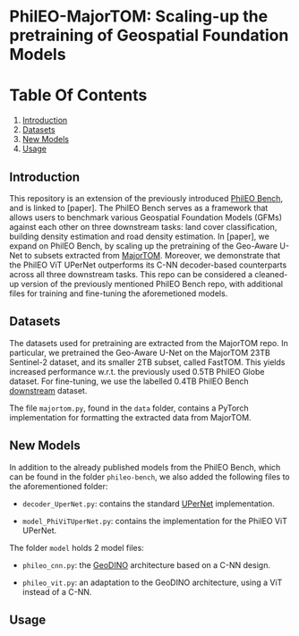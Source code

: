 # PhilEO-MajorTOM: Scaling-up the pretraining of Geospatial Foundation Models

# Table Of Contents
1. [Introduction](#introduction)
2. [Datasets](#data)
3. [New Models](#newmodels)
4. [Usage](#usage)


## Introduction <a name="introduction"></a>
This repository is an extension of the previously introduced [PhilEO Bench](https://arxiv.org/abs/2401.04464), and is linked to [paper]. The PhilEO Bench serves as a framework that allows users to benchmark various
Geospatial Foundation Models (GFMs) against each other on three downstream tasks: land cover classification, building density estimation and road density estimation. In [paper], we expand on PhilEO Bench, by scaling up the 
pretraining of the Geo-Aware U-Net to subsets extracted from [MajorTOM](https://github.com/ESA-PhiLab/Major-TOM). Moreover, we demonstrate that the PhilEO ViT UPerNet outperforms its C-NN decoder-based counterparts across all three downstream tasks. This repo can be considered a cleaned-up version of the
previously mentioned PhilEO Bench repo, with additional files for training and fine-tuning the aforemetioned models.


## Datasets <a name="data"></a>
The datasets used for pretraining are extracted from the MajorTOM repo. In particular, we pretrained the Geo-Aware U-Net on the MajorTOM 23TB Sentinel-2 dataset, and its smaller 2TB subset, called FastTOM.
This yields increased performance w.r.t. the previously used 0.5TB PhilEO Globe dataset. For fine-tuning, we use the labelled 0.4TB PhilEO Bench [downstream](https://huggingface.co/datasets/PhilEO-community/PhilEO-downstream) dataset.

The file ```majortom.py```, found in the ```data``` folder, contains a PyTorch implementation for formatting the extracted data from MajorTOM.


## New Models <a name="newmodels"></a>
In addition to the already published models from the PhilEO Bench, which can be found in the folder ```phileo-bench```, we also added the following files to the aforementioned folder:

- ```decoder_UperNet.py```: contains the standard [UPerNet](https://arxiv.org/abs/1807.10221) implementation.

- ```model_PhiViTUperNet.py```: contains the implementation for the PhilEO ViT UPerNet.

The folder ```model``` holds 2 model files:

- ```phileo_cnn.py```: the [GeoDINO](https://meetingorganizer.copernicus.org/EGU25/EGU25-18029.html) architecture based on a C-NN design.

- ```phileo_vit.py```: an adaptation to the GeoDINO architecture, using a ViT instead of a C-NN.


## Usage <a name="usage"></a>






